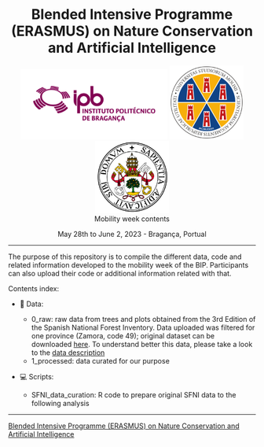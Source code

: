 <h1><center>Blended Intensive Programme (ERASMUS) on Nature Conservation and Artificial Intelligence </center></h1>
<center>
<img src="./logos/ipb.png" width="300"/>
<img src="./logos/unimol.png" width="150"/>
<img src="./logos/uva.png" width="150"/>
</center>
<center>
Mobility week contents

May 28th to June 2, 2023 - Bragança, Portual
</center>

---

The purpose of this repository is to compile the different data, code and related information developed to the mobility week of the BIP. Participants can also upload their code or additional information related with that.

Contents index:

- :floppy_disk: Data:

    - 0_raw: raw data from trees and plots obtained from the 3rd Edition of the Spanish National Forest Inventory. Data uploaded was filtered for one province (Zamora, code 49); original dataset can be downloaded [here](https://www.miteco.gob.es/es/biodiversidad/servicios/banco-datos-naturaleza/informacion-disponible/ifn3.aspx). To understand better this data, please take a look to the [data description](https://www.miteco.gob.es/es/biodiversidad/servicios/banco-datos-naturaleza/documentador_bdcampo_ifn3_tcm30-282240.pdf) 
    - 1_processed: data curated for our purpose

- :computer: Scripts:

    - SFNI_data_curation: R code to prepare original SFNI data to the following analysis


---

[Blended Intensive Programme (ERASMUS) on Nature Conservation and Artificial Intelligence](https://github.com/SMART-Global-Ecosystems/BIP_2022-23)
